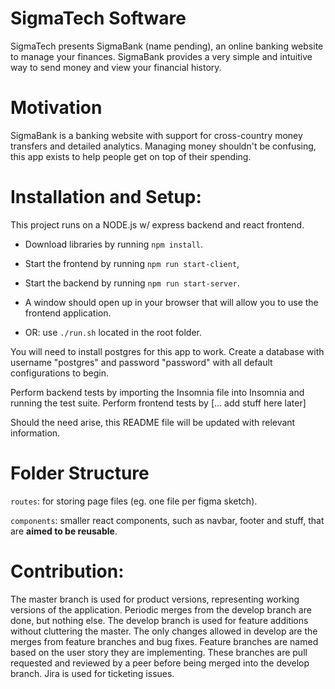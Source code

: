# SigmaTech Software

SigmaTech presents SigmaBank (name pending), an online banking website to manage your finances. SigmaBank provides a very simple and intuitive way to send money and view your financial history.

# Motivation

SigmaBank is a banking website with support for cross-country money transfers and detailed analytics. Managing money shouldn't be confusing, this app exists to help people get on top of their spending.

# Installation and Setup:

This project runs on a NODE.js w/ express backend and react frontend.

- Download libraries by running `npm install`.

- Start the frontend by running `npm run start-client`,

- Start the backend by running `npm run start-server`.

- A window should open up in your browser that will allow you to use the frontend application.

- OR: use `./run.sh` located in the root folder.

You will need to install postgres for this app to work. Create a database with username "postgres" and password "password" with all default configurations to begin.

Perform backend tests by importing the Insomnia file into Insomnia and running the test suite.
Perform frontend tests by [... add stuff here later]

Should the need arise, this README file will be updated with relevant information.

# Folder Structure

`routes`: for storing page files (eg. one file per figma sketch).

`components`: smaller react components, such as navbar, footer and stuff, that are **aimed to be reusable**.

# Contribution:

The master branch is used for product versions, representing working versions of the application. Periodic merges from the develop branch are done, but nothing else. The develop branch is used for feature additions without cluttering the master. The only changes allowed in develop are the merges from feature branches and bug fixes. Feature branches are named based on the user story they are implementing. These branches are pull requested and reviewed by a peer before being merged into the develop branch. Jira is used for ticketing issues.

